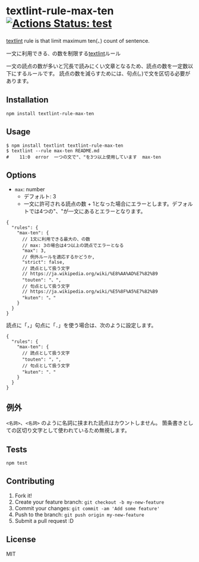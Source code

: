 # textlint-rule-max-ten [![Actions Status: test](https://github.com/textlint-ja/textlint-rule-max-ten/workflows/test/badge.svg)](https://github.com/textlint-ja/textlint-rule-max-ten/actions?query=workflow%3A"test")

[textlint](https://github.com/textlint/textlint "textlint") rule is that limit maximum ten(、) count of sentence.

一文に利用できる`、`の数を制限する[textlint](https://github.com/textlint/textlint "textlint")ルール

一文の読点の数が多いと冗長で読みにくい文章となるため、読点の数を一定数以下にするルールです。 読点の数を減らすためには、句点(。)で文を区切る必要があります。

## Installation

    npm install textlint-rule-max-ten

## Usage

    $ npm install textlint textlint-rule-max-ten
    $ textlint --rule max-ten README.md
    #    11:0  error  一つの文で"、"を3つ以上使用しています  max-ten

## Options

- `max`: number
    - デフォルト: 3
    - 一文に許可される読点の数 + 1となった場合にエラーとします。デフォルトでは4つの"、"が一文にあるとエラーとなります。

```json5
{
  "rules": {
    "max-ten": {
      // 1文に利用できる最大の、の数
      // max: 3の場合は4つ以上の読点でエラーとなる
      "max": 3,
      // 例外ルールを適応するかどうか,
      "strict": false,
      // 読点として扱う文字
      // https://ja.wikipedia.org/wiki/%E8%AA%AD%E7%82%B9
      "touten": "、",
      // 句点として扱う文字
      // https://ja.wikipedia.org/wiki/%E5%8F%A5%E7%82%B9
      "kuten": "。"
    }
  }
}
```

読点に「，」句点に「．」を使う場合は、次のように設定します。

```json5
{
  "rules": {
    "max-ten": {
      // 読点として扱う文字
      "touten": "，",
      // 句点として扱う文字
      "kuten": "．"
    }
  }
}
```

## 例外

`<名詞>`、`<名詞>` のように名詞に挟まれた読点はカウントしません。 箇条書きとしての区切り文字として使われているため無視します。

## Tests

    npm test

## Contributing

1. Fork it!
2. Create your feature branch: `git checkout -b my-new-feature`
3. Commit your changes: `git commit -am 'Add some feature'`
4. Push to the branch: `git push origin my-new-feature`
5. Submit a pull request :D

## License

MIT
